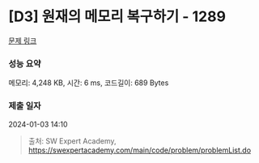 # [D3] 원재의 메모리 복구하기 - 1289 

[문제 링크](https://swexpertacademy.com/main/code/problem/problemDetail.do?contestProbId=AV19AcoKI9sCFAZN) 

### 성능 요약

메모리: 4,248 KB, 시간: 6 ms, 코드길이: 689 Bytes

### 제출 일자

2024-01-03 14:10



> 출처: SW Expert Academy, https://swexpertacademy.com/main/code/problem/problemList.do
